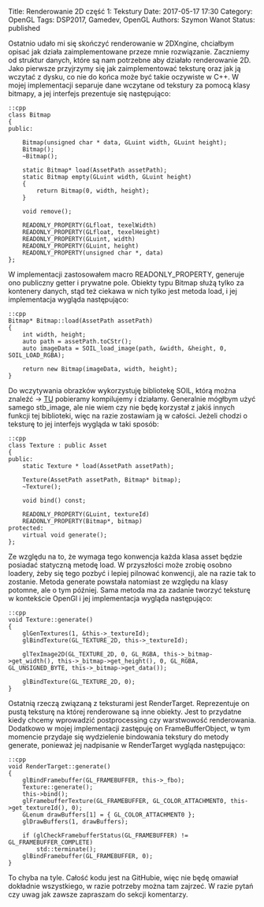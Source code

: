 Title: Renderowanie 2D część 1: Tekstury
Date: 2017-05-17 17:30
Category: OpenGL
Tags: DSP2017, Gamedev, OpenGL
Authors: Szymon Wanot
Status: published

Ostatnio udało mi się skończyć renderowanie w 2DXngine, chciałbym opisać jak działa zaimplementowane przeze mnie rozwiązanie. Zaczniemy od struktur danych, które są nam potrzebne aby działało renderowanie 2D. Jako pierwsze przyjrzymy się jak zaimplementować teksturę oraz jak ją wczytać z dysku, co nie do końca może być takie oczywiste w C++. W mojej implementacji separuje dane wczytane od tekstury za pomocą klasy bitmapy, a jej interfejs prezentuje się następująco:

	::cpp
	class Bitmap 
	{
	public:
    
    	Bitmap(unsigned char * data, GLuint width, GLuint height);
    	Bitmap();
    	~Bitmap();
    
    	static Bitmap* load(AssetPath assetPath);
    	static Bitmap empty(GLuint width, GLuint height)
    	{
        	return Bitmap(0, width, height);
    	}

    	void remove();

    	READONLY_PROPERTY(GLfloat, texelWidth)
    	READONLY_PROPERTY(GLfloat, texelHeight)
    	READONLY_PROPERTY(GLuint, width)
    	READONLY_PROPERTY(GLuint, height)
    	READONLY_PROPERTY(unsigned char *, data)
	};

W implementacji zastosowałem macro READONLY_PROPERTY, generuje ono publiczny getter i prywatne pole. Obiekty typu Bitmap służą tylko za kontenery danych, stąd też ciekawa w nich tylko jest metoda load, i jej implementacja wygląda następująco:

	::cpp
	Bitmap* Bitmap::load(AssetPath assetPath)
	{
    	int width, height;
    	auto path = assetPath.toCStr();
    	auto imageData = SOIL_load_image(path, &width, &height, 0, SOIL_LOAD_RGBA);
    
    	return new Bitmap(imageData, width, height);
	}

Do wczytywania obrazków wykorzystuję bibliotekę SOIL, którą można znaleźć -> [TU](http://www.lonesock.net/soil.html) pobieramy kompilujemy i działamy. Generalnie mógłbym użyć samego stb_image, ale nie wiem czy nie będę korzystał z jakiś innych funkcji tej biblioteki, więc na razie zostawiam ją w całości. Jeżeli chodzi o teksturę to jej interfejs wygląda w taki sposób:

	::cpp
	class Texture : public Asset
	{
	public:
    	static Texture * load(AssetPath assetPath);

    	Texture(AssetPath assetPath, Bitmap* bitmap);
    	~Texture();

    	void bind() const;

    	READONLY_PROPERTY(GLuint, textureId)
    	READONLY_PROPERTY(Bitmap*, bitmap)
	protected:
    	virtual void generate();
	};

Ze względu na to, że wymaga tego konwencja każda klasa asset będzie posiadać statyczną metodę load. W przyszłości może zrobię osobno loadery, żeby się tego pozbyć i lepiej pilnować konwencji, ale na razie tak to zostanie. Metoda generate powstała natomiast ze względu na klasy potomne, ale o tym później. Sama metoda ma za zadanie tworzyć teksturę w kontekście OpenGl i jej implementacja wygląda następująco:

	::cpp
	void Texture::generate()
	{
    	glGenTextures(1, &this->_textureId);
    	glBindTexture(GL_TEXTURE_2D, this->_textureId);

    	glTexImage2D(GL_TEXTURE_2D, 0, GL_RGBA, this->_bitmap->get_width(), this->_bitmap->get_height(), 0, GL_RGBA, GL_UNSIGNED_BYTE, this->_bitmap->get_data());

    	glBindTexture(GL_TEXTURE_2D, 0);
	}

Ostatnią rzeczą związaną z teksturami jest RenderTarget. Reprezentuje on pustą teksturę na której renderowane są inne obiekty. Jest to przydatne kiedy chcemy wprowadzić postprocessing czy warstwowość renderowania. Dodatkowo w mojej implementacji zastępuję on FrameBufferObject, w tym momencie przydaje się wydzielenie bindowania tekstury do metody generate, ponieważ jej nadpisanie w RenderTarget wygląda następująco:
 
	::cpp
	void RenderTarget::generate()
	{
   		glBindFramebuffer(GL_FRAMEBUFFER, this->_fbo);
    	Texture::generate();
    	this->bind();
    	glFramebufferTexture(GL_FRAMEBUFFER, GL_COLOR_ATTACHMENT0, this->get_textureId(), 0);
    	GLenum drawBuffers[1] = { GL_COLOR_ATTACHMENT0 };
    	glDrawBuffers(1, drawBuffers);

    	if (glCheckFramebufferStatus(GL_FRAMEBUFFER) != GL_FRAMEBUFFER_COMPLETE)
        	std::terminate();
    	glBindFramebuffer(GL_FRAMEBUFFER, 0);
	}

To chyba na tyle. Całość kodu jest na GitHubie, więc nie będę omawiał dokładnie wszystkiego, w razie potrzeby można tam zajrzeć. W razie pytań czy uwag jak zawsze zapraszam do sekcji komentarzy.

